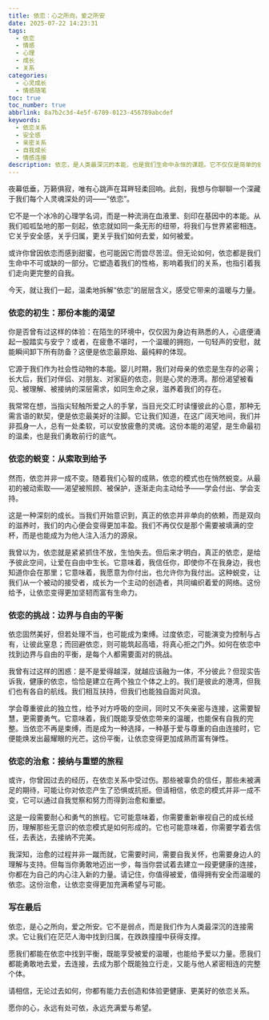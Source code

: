 ```yaml
---
title: 依恋：心之所向，爱之所安
date: 2025-07-22 14:23:31
tags:
  - 依恋
  - 情感
  - 心理
  - 成长
  - 关系
categories:
  - 心灵成长
  - 情感随笔
toc: true
toc_number: true
abbrlink: 8a7b2c3d-4e5f-6789-0123-456789abcdef
keywords:
  - 依恋关系
  - 安全感
  - 亲密关系
  - 自我成长
  - 情感连接
description: 依恋，是人类最深沉的本能，也是我们生命中永恒的课题。它不仅仅是简单的依赖，更是心与心之间无形的连接，是我们在世间寻找归属与安宁的渴望。这篇文章将带你走进依恋的深处，探索它如何塑造我们，又如何能成为我们生命中最温暖的力量。
---
```


夜幕低垂，万籁俱寂，唯有心跳声在耳畔轻柔回响。此刻，我想与你聊聊一个深藏于我们每个人灵魂深处的词——“依恋”。

它不是一个冰冷的心理学名词，而是一种流淌在血液里、刻印在基因中的本能。从我们呱呱坠地的那一刻起，依恋就如同一条无形的纽带，将我们与世界紧密相连。它关乎安全感，关乎归属，更关乎我们如何去爱，如何被爱。

或许你曾因依恋而感到甜蜜，也可能因它而尝尽苦涩。但无论如何，依恋都是我们生命中不可或缺的一部分。它塑造着我们的性格，影响着我们的关系，也指引着我们走向更完整的自我。

今天，就让我们一起，温柔地拆解“依恋”的层层含义，感受它带来的温暖与力量。

### 依恋的初生：那份本能的渴望

你是否曾有过这样的体验：在陌生的环境中，仅仅因为身边有熟悉的人，心底便涌起一股踏实与安宁？或者，在疲惫不堪时，一个温暖的拥抱，一句轻声的安慰，就能瞬间卸下所有防备？这便是依恋最原始、最纯粹的体现。

它源于我们作为社会性动物的本能。婴儿时期，我们对母亲的依恋是生存的必需；长大后，我们对伴侣、对朋友、对家庭的依恋，则是心灵的港湾。那份渴望被看见、被理解、被接纳的深层需求，如同生命之泉，滋养着我们的存在。

我常常在想，当指尖轻触所爱之人的手掌，当目光交汇时读懂彼此的心意，那种无需言语的默契，便是依恋最美好的注脚。它让我们知道，在这广阔天地间，我们并非孤身一人，总有一处柔软，可以安放疲惫的灵魂。这份本能的渴望，是生命最初的温柔，也是我们勇敢前行的底气。

### 依恋的蜕变：从索取到给予

然而，依恋并非一成不变。随着我们心智的成熟，依恋的模式也在悄然蜕变。从最初的被动索取——渴望被照顾、被保护，逐渐走向主动给予——学会付出、学会支持。

这是一种深刻的成长。当我们开始意识到，真正的依恋并非单向的依赖，而是双向的滋养时，我们的内心便会变得更加丰盈。我们不再仅仅是那个需要被填满的空杯，而是也能成为为他人注入活力的源泉。

我曾以为，依恋就是紧紧抓住不放，生怕失去。但后来才明白，真正的依恋，是给予彼此空间，让爱在自由中生长。它意味着，我信任你，即使你不在我身边，我也知道你会在那里；它意味着，我愿意为你付出，也允许你为我付出。这种蜕变，让我们从一个被动的接受者，成长为一个主动的创造者，共同编织着爱的网络。这份给予，让依恋变得更加坚韧而富有生命力。

### 依恋的挑战：边界与自由的平衡

依恋固然美好，但若处理不当，也可能成为束缚。过度依恋，可能演变为控制与占有，让彼此窒息；而回避依恋，则可能筑起高墙，将真心拒之门外。如何在依恋中找到边界与自由的平衡，是每个人都需要面对的挑战。

我曾有过这样的困惑：是不是爱得越深，就越应该融为一体，不分彼此？但现实告诉我，健康的依恋，恰恰是建立在两个独立个体之上的。我们是彼此的港湾，但我们也有各自的航线。我们相互扶持，但我们也能独自面对风浪。

学会尊重彼此的独立性，给予对方呼吸的空间，同时又不失亲密与连接，这需要智慧，更需要勇气。它意味着，我们既能享受依恋带来的温暖，也能保有自我的完整。当依恋不再是束缚，而是成为一种选择，一种基于爱与尊重的自由连接时，它便能焕发出最耀眼的光芒。这份平衡，让依恋变得更加成熟而富有弹性。

### 依恋的治愈：接纳与重塑的旅程

或许，你曾因过去的经历，在依恋关系中受过伤。那些被辜负的信任，那些未被满足的期待，可能让你对依恋产生了恐惧或抗拒。但请相信，依恋的模式并非一成不变，它可以通过自我觉察和努力而得到治愈和重塑。

这是一段需要耐心和勇气的旅程。它可能意味着，你需要重新审视自己的成长经历，理解那些无意识的依恋模式是如何形成的。它也可能意味着，你需要学着去信任，去表达，去接纳不完美。

我深知，治愈的过程并非一蹴而就，它需要时间，需要自我关怀，也需要身边人的理解与支持。但每当你勇敢地迈出一步，每当你尝试着去建立一段更健康的连接，你都在为自己的内心注入新的力量。请记住，你值得被爱，值得拥有安全而温暖的依恋。这份治愈，让依恋变得更加充满希望与可能。

### 写在最后

依恋，是心之所向，爱之所安。它不是弱点，而是我们作为人类最深沉的连接需求。它让我们在茫茫人海中找到归属，在跌跌撞撞中获得支撑。

愿我们都能在依恋中找到平衡，既能享受被爱的温暖，也能给予爱以力量。愿我们都能勇敢地去爱，去连接，去成为那个既能独立行走，又能与他人紧密相连的完整个体。

请相信，无论过去如何，你都有能力去创造和体验更健康、更美好的依恋关系。

愿你的心，永远有处可依，永远充满爱与希望。